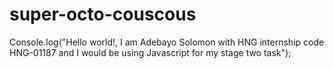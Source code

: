 # super-octo-couscous
Console.log("Hello world!, I am Adebayo Solomon with HNG internship code HNG-01187 and I would be using Javascript for my stage two task");
